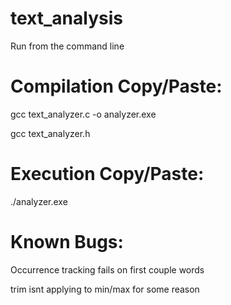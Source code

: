 # text_analysis
Run from the command line
# Compilation Copy/Paste:
gcc text_analyzer.c -o analyzer.exe

gcc text_analyzer.h

# Execution Copy/Paste:
./analyzer.exe

# Known Bugs:
Occurrence tracking fails on first couple words

trim isnt applying to min/max for some reason
